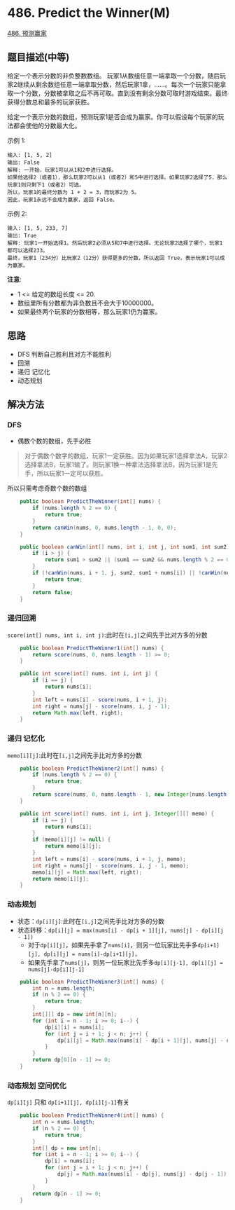 # 486. Predict the Winner(M)


[486. 预测赢家](https://leetcode-cn.com/problems/predict-the-winner/)

## 题目描述(中等)

给定一个表示分数的非负整数数组。 玩家1从数组任意一端拿取一个分数，随后玩家2继续从剩余数组任意一端拿取分数，然后玩家1拿，……。每次一个玩家只能拿取一个分数，分数被拿取之后不再可取。直到没有剩余分数可取时游戏结束。最终获得分数总和最多的玩家获胜。

给定一个表示分数的数组，预测玩家1是否会成为赢家。你可以假设每个玩家的玩法都会使他的分数最大化。

示例 1:
```
输入: [1, 5, 2]
输出: False
解释: 一开始，玩家1可以从1和2中进行选择。
如果他选择2（或者1），那么玩家2可以从1（或者2）和5中进行选择。如果玩家2选择了5，那么玩家1则只剩下1（或者2）可选。
所以，玩家1的最终分数为 1 + 2 = 3，而玩家2为 5。
因此，玩家1永远不会成为赢家，返回 False。
```

示例 2:
```
输入: [1, 5, 233, 7]
输出: True
解释: 玩家1一开始选择1。然后玩家2必须从5和7中进行选择。无论玩家2选择了哪个，玩家1都可以选择233。
最终，玩家1（234分）比玩家2（12分）获得更多的分数，所以返回 True，表示玩家1可以成为赢家。
```

**注意**:
- 1 <= 给定的数组长度 <= 20.
- 数组里所有分数都为非负数且不会大于10000000。
- 如果最终两个玩家的分数相等，那么玩家1仍为赢家。


## 思路

- DFS 判断自己胜利且对方不能胜利
- 回溯
- 递归 记忆化
- 动态规划

## 解决方法

### DFS


- 偶数个数的数组，先手必胜
> 对于偶数个数字的数组，玩家1一定获胜。因为如果玩家1选择拿法A，玩家2选择拿法B，玩家1输了。则玩家1换一种拿法选择拿法B，因为玩家1是先手，所以玩家1一定可以获胜。

所以只需考虑奇数个数的数组

```java
    public boolean PredictTheWinner(int[] nums) {
        if (nums.length % 2 == 0) {
            return true;
        }
        return canWin(nums, 0, nums.length - 1, 0, 0);
    }

    public boolean canWin(int[] nums, int i, int j, int sum1, int sum2) {
        if (i > j) {
            return sum1 > sum2 || (sum1 == sum2 && nums.length % 2 == 0);
        }
        if (!canWin(nums, i + 1, j, sum2, sum1 + nums[i]) || !canWin(nums, i, j - 1, sum2, sum1 + nums[j])) {
            return true;
        }
        return false;
    }
```
### 递归回溯

`score(int[] nums, int i, int j)`:此时在`[i,j]`之间先手比对方多的分数

```java
    public boolean PredictTheWinner1(int[] nums) {
        return score(nums, 0, nums.length - 1) >= 0;
    }

    public int score(int[] nums, int i, int j) {
        if (i == j) {
            return nums[i];
        }
        int left = nums[i] - score(nums, i + 1, j);
        int right = nums[j] - score(nums, i, j - 1);
        return Math.max(left, right);
    }

```

### 递归 记忆化

`memo[i][j]`:此时在`[i,j]`之间先手比对方多的分数

```java
    public boolean PredictTheWinner2(int[] nums) {
        if (nums.length % 2 == 0) {
            return true;
        }
        return score(nums, 0, nums.length - 1, new Integer[nums.length][nums.length]) >= 0;
    }

    public int score(int[] nums, int i, int j, Integer[][] memo) {
        if (i == j) {
            return nums[i];
        }
        if (memo[i][j] != null) {
            return memo[i][j];
        }
        int left = nums[i] - score(nums, i + 1, j, memo);
        int right = nums[j] - score(nums, i, j - 1, memo);
        memo[i][j] = Math.max(left, right);
        return memo[i][j];
    }
```

### 动态规划

- 状态：`dp[i][j]`:此时在`[i,j]`之间先手比对方多的分数
- 状态转移：`dp[i][j] = max(nums[i] - dp[i + 1][j], nums[j] - dp[i][j - 1])`
  - 对于`dp[i][j]`，如果先手拿了`nums[i]`，则另一位玩家比先手多`dp[i+1][j], dp[i][j] = nums[i]-dp[i+1][j]`，
  - 如果先手拿了`nums[j]`，则另一位玩家比先手多`dp[i][j-1], dp[i][j] = nums[j]-dp[i][j-1]`

```java
    public boolean PredictTheWinner3(int[] nums) {
        int n = nums.length;
        if (n % 2 == 0) {
            return true;
        }
        int[][] dp = new int[n][n];
        for (int i = n - 1; i >= 0; i--) {
            dp[i][i] = nums[i];
            for (int j = i + 1; j < n; j++) {
                dp[i][j] = Math.max(nums[i] - dp[i + 1][j], nums[j] - dp[i][j - 1]);
            }
        }
        return dp[0][n - 1] >= 0;
    }
```


### 动态规划 空间优化

`dp[i][j]` 只和 `dp[i+1][j], dp[i][j-1]`有关

```java
    public boolean PredictTheWinner4(int[] nums) {
        int n = nums.length;
        if (n % 2 == 0) {
            return true;
        }
        int[] dp = new int[n];
        for (int i = n - 1; i >= 0; i--) {
            dp[i] = nums[i];
            for (int j = i + 1; j < n; j++) {
                dp[j] = Math.max(nums[i] - dp[j], nums[j] - dp[j - 1]);
            }
        }
        return dp[n - 1] >= 0;
    }
```